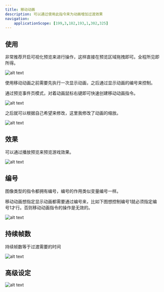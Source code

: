 ```yaml
---
title: 移动动画
description: 可以通过使用此指令来为动画增加过渡效果
navigation:
    applicationScope: [199,3,182,193,1,302,325]
---
```


## 使用

非常推荐开启可视化预览来进行操作，这样直接在预览区域拖拽即可。全程所见即所得。

![alt text](https://cdn.gcw.wiki/gcw/image/zh_hans/commands/images/movepicture/image.png)

使用移动动画之前需要先执行一次显示动画，之后通过显示动画的编号来控制。

通过预览事件页模式，对着动画鼠标右键即可快速创建移动动画指令。

![alt text](https://cdn.gcw.wiki/gcw/image/zh_hans/commands/images/moveanimation/image.png)

之后就可以根据自己希望来修改，这里我修改了动画的缩放。

![alt text](https://cdn.gcw.wiki/gcw/image/zh_hans/commands/images/moveanimation/image-1.png)

## 效果

可以通过播放预览来预览游戏效果。

![alt text](https://cdn.gcw.wiki/gcw/image/zh_hans/commands/images/moveanimation/1.gif)

## 编号

图像类型的指令都拥有编号，编号的作用类似变量编号一样。

移动动画想指定显示动画都需要通过编号来，比如下图想控制编号1就必须指定编号1才行。否则移动动画指令的操作是无效的。

![alt text](https://cdn.gcw.wiki/gcw/image/zh_hans/commands/images/moveanimation/image-2.png)

## 持续帧数

持续帧数等于过渡需要的时间

![alt text](https://cdn.gcw.wiki/gcw/image/zh_hans/commands/images/moveanimation/image-3.png)

## 高级设定

![alt text](https://cdn.gcw.wiki/gcw/image/zh_hans/commands/images/moveanimation/image-4.png)
